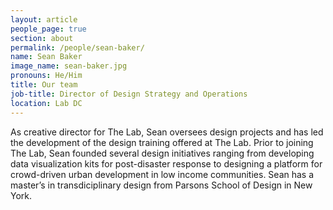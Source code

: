 ```yaml
---
layout: article
people_page: true
section: about
permalink: /people/sean-baker/
name: Sean Baker
image_name: sean-baker.jpg
pronouns: He/Him
title: Our team
job-title: Director of Design Strategy and Operations
location: Lab DC
---
```


As creative director for The Lab, Sean oversees design projects and has led the development of the design training offered at The Lab. Prior to joining The Lab, Sean founded several design initiatives ranging from developing data visualization kits for post-disaster response to designing a platform for crowd-driven urban development in low income communities. Sean has a master’s in transdiciplinary design from Parsons School of Design in New York.
